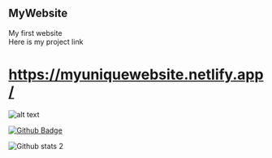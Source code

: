 ## MyWebsite
My first website <br>
Here is my project link
# https://myuniquewebsite.netlify.app/ 
![alt text](https://myuniquewebsite.netlify.app//to/photo.png)

[![Github Badge](https://img.shields.io/badge/-Github-000?style=quare&labelColor=000&logo=Github&logoColor=white&link=link)](https://github.com/Abou1205) 

![Github stats 2](https://github-readme-stats.vercel.app/api?username=Abou1205&show_icons=true&theme=radical)

